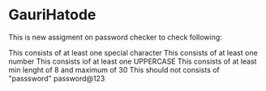 # GauriHatode
This is new assigment on password checker to check following:

This consists of at least one special character
This consists of at least one number
This consists iof at least one UPPERCASE
This consists of at least min lenght of 8 and maximum of 30
This should not consists of "passsword" password@123
